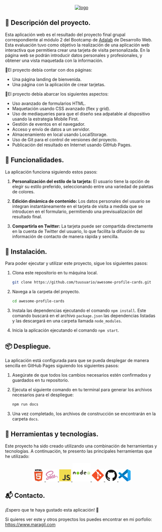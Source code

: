 <p align= 'center'>
<a href="https://awesome-profile-cards.maragil.com/" target="_blank" rel="noreferrer"><img src="./src/images/logo-awesome-profile-cards.svg" alt="logo" width="300" height="100"/></a>
<p/>


## 📝 Descripción del proyecto.

Esta aplicación web es el resultado del proyecto final grupal correspondiente al módulo 2 del Bootcamp de [Adalab](https://adalab.es/) de Desarrollo Web.
Esta evaluación tuvo como objetivo la realización de una aplicación web interactiva que permitiera crear una tarjeta de visita personalizada. En la página web se podrán introducir datos personales y profesionales, y obtener una vista maquetada con la información.

🔸El proyecto debía contar con dos páginas:
- Una página landing de bienvenida.
- Una página con la aplicación de crear tarjetas.

🔸El proyecto debía abarcar los siguientes aspectos:

- Uso avanzado de formularios HTML.
- Maquetación usando CSS avanzado (flex y grid).
- Uso de mediaqueries para que el diseño sea adpatable al dispositivo usando la estrategia Mobile First.
- Gestión de eventos en el navegador.
- Acceso y envío de datos a un servidor.
- Almacenamiento en local usando LocalStorage.
- Uso de Git para el control de versiones del proyecto.
- Publicación del resultado en Internet usando GitHub Pages.


## 📑 Funcionalidades.

La aplicación funciona siguiendo estos pasos:

1. **Personalización del estilo de la tarjeta:** El usuario tiene la opción de elegir su estilo preferido, seleccionando entre una variedad de paletas de colores.

2. **Edición dinámica de contenido:** Los datos personales del usuario se integran instantáneamente en el tarjeta de visita a medida que se introducen en el formulario, permitiendo una previsualización del resultado final.

3. **Compartirla en Twitter:** La tarjeta puede ser compartida directamente en la cuenta de Twitter del usuario, lo que facilita la difusión de su información de contacto de manera rápida y sencilla.


## 🚀 Instalación.

Para poder ejecutar y utilizar este proyecto, sigue los siguientes pasos:

1. Clona este repositorio en tu máquina local.
   ```bash
   git clone https://github.com/tuusuario/awesome-profile-cards.git
   ```
2. Navega a la carpeta del proyecto.
   ```bash
   cd awesome-profile-cards
   ```
3. Instala las dependencias ejecutando el comando `npm install`. Este comando buscará en el archivo `package.json` las dependencias listadas y las descargará en una carpeta llamada `node_modules`.

4. Inicia la aplicación ejecutando el comando `npm start`.


## 📦 Despliegue.

La aplicación está configurada para que se pueda desplegar de manera sencilla en GitHub Pages siguiendo los siguientes pasos:
  1. Asegúrate de que todos los cambios necesarios estén confirmados y guardados en tu repositorio.
  2. Ejecuta el siguiente comando en tu terminal para generar los archivos necesarios para el despliegue:
     
     ```bash
     npm run docs
     
     ```
  3. Una vez completado, los archivos de construcción se encontrarán en la carpeta `docs`.


## 🧰 Herramientas y tecnologías.

Este proyecto ha sido creado utilizando una combinación de herramientas y tecnologías. A continuación, te presento las principales herramientas que he utilizado:

<p align= 'center'>
<a href="https://www.w3schools.com/html/" target="_blank" rel="noreferrer"> <img src="https://raw.githubusercontent.com/devicons/devicon/master/icons/html5/html5-original-wordmark.svg" alt="html5" width="40" height="40"/> </a>
<a href="https://sass-lang.com" target="_blank" rel="noreferrer"> <img src="https://raw.githubusercontent.com/devicons/devicon/master/icons/sass/sass-original.svg" alt="sass" width="40" height="40"/> </a> 
<a href="https://developer.mozilla.org/en-US/docs/Web/JavaScript" target="_blank" rel="noreferrer"> <img src="https://raw.githubusercontent.com/devicons/devicon/master/icons/javascript/javascript-original.svg" alt="javascript" width="40" height="40"/> </a> 
<a href="https://nodejs.org" target="_blank" rel="noreferrer"> <img src="https://raw.githubusercontent.com/devicons/devicon/master/icons/nodejs/nodejs-original-wordmark.svg" alt="nodejs" width="60" height="60"/> </a> 
<a href="https://git-scm.com/" target="_blank" rel="noreferrer"> <img src="https://raw.githubusercontent.com/devicons/devicon/master/icons/git/git-original.svg" alt="git" width="40" height="40"/> </a> 
 <a href="https://github.com/" target="_blank" rel="noreferrer"> <img src="https://raw.githubusercontent.com/devicons/devicon/master/icons/github/github-original.svg" width="40" height="40"/> </a> 
 <a href="https://code.visualstudio.com/" target="_blank" rel="noreferrer"> <img src="https://raw.githubusercontent.com/devicons/devicon/master/icons/vscode/vscode-original.svg" alt="vscode" width="40" height="40"/> </a>
</p>

## 📬 Contacto.
¡Espero que te haya gustado esta aplicación! 💚

Si quieres ver este y otros proyectos los puedes encontrar en mi porfolio: <https://www.maragil.com> 
